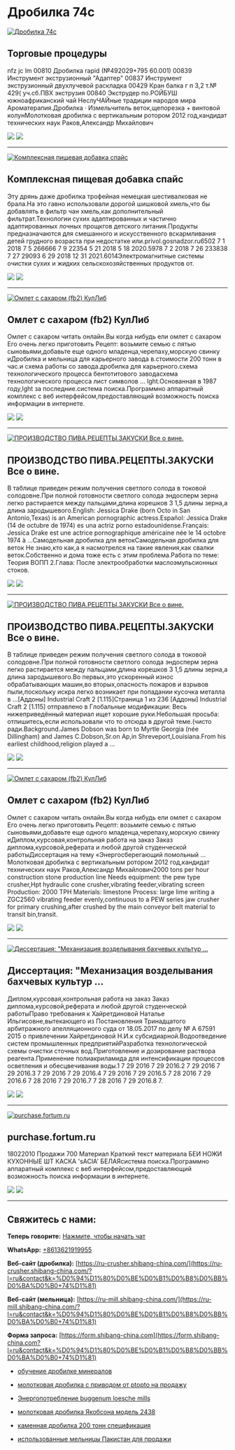 # Дробилка 74с

<a href="https://swt.shibang-china.com/?l=ru&img&k=%D0%94%D1%80%D0%BE%D0%B1%D0%B8%D0%BB%D0%BA%D0%B0+74%D1%81" target="_blank">![Дробилка 74с](http://static.shibang-china.com/all-800x300/206.jpg)</a>

## Торговые процедуры
nfz jc lm 00810 Дробилка rapid (№492029+795 60.001) 00839 Инструмент экструзионный &quot;Адаптер&quot; 00837 Инструмент экструзионный двухлучевой раскладка 00429 Кран балка г п 3,2 т.№ 429( уч.сб.ПВХ экструзия 00840 Экструдер по.РОЙБУШ южноафриканский чай НеслуЧАЙные традиции народов мира Ароматерапия.Дробилка&nbsp;&#0183;&#32;Измельчитель веток,щепорезка + винтовой колунМолотковая дробилка с вертикальным ротором 2012 год,кандидат технических наук Раков,Александр Михайлович


<a href="https://whatsapp.shibangsoft.com/WhatsApp.php" target="_blank" title="WhatsApp">![](http://static.shibang-china.com/icon/whatsapp.png)</a> <a href="https://swt.shibang-china.com/?l=ru&icon&k=%D0%94%D1%80%D0%BE%D0%B1%D0%B8%D0%BB%D0%BA%D0%B0+74%D1%81" target="_blank">![](http://static.shibang-china.com/icon/chat-ru.png)</a>

---

<a href="https://swt.shibang-china.com/?l=ru&img&k=%D0%94%D1%80%D0%BE%D0%B1%D0%B8%D0%BB%D0%BA%D0%B0+74%D1%81" target="_blank">![Комплексная пищевая добавка спайс](http://static.shibang-china.com/all-800x300/1297.jpg)</a>

## Комплексная пищевая добавка спайс
Эту дрянь даже дробилка трофейная немецкая шестивалковая не брала.На это гавно использовали дорогой шишковой хмель,что бы добавлять в фильтр чан хмель,как дополнительный фильтрат.Технологии сухих адаптированных и частично адаптированных лочных прощкгов детского литания.Продукты предназначаются для смешанного и искусственного вскармливания детей грудного возраста при недостатке или.privol.gosnadzor.ru6502 7 1 2018 7 5 266666 7 9 22354 5 21 2018 5 18 2020.5978 7 2 2018 7 26 233838 7 27 29093 6 29 2018 12 31 2021.6014Электромагнитные системы очистки сухих и жидких сельскохозяйственных продуктов от.


<a href="https://whatsapp.shibangsoft.com/WhatsApp.php" target="_blank" title="WhatsApp">![](http://static.shibang-china.com/icon/whatsapp.png)</a> <a href="https://swt.shibang-china.com/?l=ru&icon&k=%D0%94%D1%80%D0%BE%D0%B1%D0%B8%D0%BB%D0%BA%D0%B0+74%D1%81" target="_blank">![](http://static.shibang-china.com/icon/chat-ru.png)</a>

---

<a href="https://swt.shibang-china.com/?l=ru&img&k=%D0%94%D1%80%D0%BE%D0%B1%D0%B8%D0%BB%D0%BA%D0%B0+74%D1%81" target="_blank">![Омлет с сахаром (fb2) КулЛиб](http://static.shibang-china.com/all-800x300/170.jpg)</a>

## Омлет с сахаром (fb2) КулЛиб
Омлет с сахаром читать онлайн.Вы когда нибудь ели омлет с сахаром Его очень легко приготовить Рецепт: возьмите семью с пятью сыновьями,добавьте еще одного младенца,черепаху,морскую свинку иДробилка и мельница для карьерного завода в.стоимости 200 тонн в час.и схема работы со завода.дробилка для карьерного.схема технологического процесса бентотитового заводасхема технологического процесса лист символов … lght.Основанная в 1987 году,lght за последние.cистема поиска.Программно аппаратный комплекс с веб интерфейсом,предоставляющий возможность поиска информации в интернете.


<a href="https://whatsapp.shibangsoft.com/WhatsApp.php" target="_blank" title="WhatsApp">![](http://static.shibang-china.com/icon/whatsapp.png)</a> <a href="https://swt.shibang-china.com/?l=ru&icon&k=%D0%94%D1%80%D0%BE%D0%B1%D0%B8%D0%BB%D0%BA%D0%B0+74%D1%81" target="_blank">![](http://static.shibang-china.com/icon/chat-ru.png)</a>

---

<a href="https://swt.shibang-china.com/?l=ru&img&k=%D0%94%D1%80%D0%BE%D0%B1%D0%B8%D0%BB%D0%BA%D0%B0+74%D1%81" target="_blank">![ПРОИЗВОДСТВО ПИВА.РЕЦЕПТЫ.ЗАКУСКИ Все о вине.](http://static.shibang-china.com/all-800x300/565.jpg)</a>

## ПРОИЗВОДСТВО ПИВА.РЕЦЕПТЫ.ЗАКУСКИ Все о вине.
В таблице приведен режим получения светлого солода в токовой солодовне.При полной готовности светлого солода эндосперм зерна легко растирается между пальцами,длина корешков 3 1,5 длины зерна,а длина зародышевого.English: Jessica Drake (born Octo in San Antonio,Texas) is an American pornographic actress.Espa&#241;ol: Jessica Drake (14 de octubre de 1974) es una actriz porno estadounidense.Fran&#231;ais: Jessica Drake est une actrice pornographique am&#233;ricaine n&#233;e le 14 octobre 1974 &#224; …Самодельная дробилка для ветокСамодельная дробилка для веток Не знаю,кто как,а я насмотрелся на такие явления,как свалки веток.Собственно и дома тоже есть с этим проблема.Работа по теме: Теория ВОПП 2.Глава: После электрообработки маслоэмульсионных стоков.


<a href="https://whatsapp.shibangsoft.com/WhatsApp.php" target="_blank" title="WhatsApp">![](http://static.shibang-china.com/icon/whatsapp.png)</a> <a href="https://swt.shibang-china.com/?l=ru&icon&k=%D0%94%D1%80%D0%BE%D0%B1%D0%B8%D0%BB%D0%BA%D0%B0+74%D1%81" target="_blank">![](http://static.shibang-china.com/icon/chat-ru.png)</a>

---

<a href="https://swt.shibang-china.com/?l=ru&img&k=%D0%94%D1%80%D0%BE%D0%B1%D0%B8%D0%BB%D0%BA%D0%B0+74%D1%81" target="_blank">![ПРОИЗВОДСТВО ПИВА.РЕЦЕПТЫ.ЗАКУСКИ Все о вине.](http://static.shibang-china.com/all-800x300/1120.jpg)</a>

## ПРОИЗВОДСТВО ПИВА.РЕЦЕПТЫ.ЗАКУСКИ Все о вине.
В таблице приведен режим получения светлого солода в токовой солодовне.При полной готовности светлого солода эндосперм зерна легко растирается между пальцами,длина корешков 3 1,5 длины зерна,а длина зародышевого.Во первых,это ускоренный износ обрабатывающих машин,во вторых,опасность пожаров и взрывов пыли,поскольку искра легко возникает при попадании кусочка металла в …[Аддоны] Industrial Craft 2 [1.115]Страница 1 из 236 [Аддоны] Industrial Craft 2 [1.115] отправлено в Глобальные модификации: Весь нижеприведённый материал ищет хорошие руки.Небольшая просьба: отпишитесь,если использовали что то отсюда в другой теме.(чисто ради.Background.James Dobson was born to Myrtle Georgia (n&#233;e Dillingham) and James C.Dobson,Sr.on Ap,in Shreveport,Louisiana.From his earliest childhood,religion played a …


<a href="https://whatsapp.shibangsoft.com/WhatsApp.php" target="_blank" title="WhatsApp">![](http://static.shibang-china.com/icon/whatsapp.png)</a> <a href="https://swt.shibang-china.com/?l=ru&icon&k=%D0%94%D1%80%D0%BE%D0%B1%D0%B8%D0%BB%D0%BA%D0%B0+74%D1%81" target="_blank">![](http://static.shibang-china.com/icon/chat-ru.png)</a>

---

<a href="https://swt.shibang-china.com/?l=ru&img&k=%D0%94%D1%80%D0%BE%D0%B1%D0%B8%D0%BB%D0%BA%D0%B0+74%D1%81" target="_blank">![Омлет с сахаром (fb2) КулЛиб](http://static.shibang-china.com/all-800x300/419.jpg)</a>

## Омлет с сахаром (fb2) КулЛиб
Омлет с сахаром читать онлайн.Вы когда нибудь ели омлет с сахаром Его очень легко приготовить Рецепт: возьмите семью с пятью сыновьями,добавьте еще одного младенца,черепаху,морскую свинку иДиплом,курсовая,контрольная работа на заказ Заказ диплома,курсовой,реферата и любой другой студенческой работыДиссертация на тему &#171;Энергосберегающий помольный …Молотковая дробилка с вертикальным ротором 2012 год,кандидат технических наук Раков,Александр Михайлович2000 tons per hour construction stone production line Needs equipment: the pew type crusher,Hpt hydraulic cone crusher,vibrating feeder,vibrating screen Production: 2000 TPH Materials: limestone Process: large lime writing a ZGC2560 vibrating feeder evenly,continuous to a PEW series jaw crusher for primary crushing,after crushed by the main conveyor belt material to transit bin,transit.


<a href="https://whatsapp.shibangsoft.com/WhatsApp.php" target="_blank" title="WhatsApp">![](http://static.shibang-china.com/icon/whatsapp.png)</a> <a href="https://swt.shibang-china.com/?l=ru&icon&k=%D0%94%D1%80%D0%BE%D0%B1%D0%B8%D0%BB%D0%BA%D0%B0+74%D1%81" target="_blank">![](http://static.shibang-china.com/icon/chat-ru.png)</a>

---

<a href="https://swt.shibang-china.com/?l=ru&img&k=%D0%94%D1%80%D0%BE%D0%B1%D0%B8%D0%BB%D0%BA%D0%B0+74%D1%81" target="_blank">![Диссертация: &quot;Механизация возделывания бахчевых культур …](http://static.shibang-china.com/all-800x300/674.jpg)</a>

## Диссертация: &quot;Механизация возделывания бахчевых культур …
Диплом,курсовая,контрольная работа на заказ Заказ диплома,курсовой,реферата и любой другой студенческой работыПраво требования к Хайретдиновой Наталье Ильгисовне,вытекающего из Постановления Тринадцатого арбитражного апелляционного суда от 18.05.2017 по делу № А 67591 2015 о привлечении Хайретдиновой Н.И.к субсидиарной.Водоотведение систем промышленных предприятийРазработка технологической схемы очистки сточных вод.Приготовление и дозирование раствора реагента.Применение полиакриламида для интенсификации процессов осветления и обесцвечивания воды.1 7 29 2016 7 29 2016.2 7 29 2016 7 29 2016.3 7 29 2016 7 29 2016.4 7 29 2016 7 29 2016.5 7 28 2016 7 29 2016.6 7 28 2016 7 29 2016.7 7 28 2016 7 29 2016.8 7.


<a href="https://whatsapp.shibangsoft.com/WhatsApp.php" target="_blank" title="WhatsApp">![](http://static.shibang-china.com/icon/whatsapp.png)</a> <a href="https://swt.shibang-china.com/?l=ru&icon&k=%D0%94%D1%80%D0%BE%D0%B1%D0%B8%D0%BB%D0%BA%D0%B0+74%D1%81" target="_blank">![](http://static.shibang-china.com/icon/chat-ru.png)</a>

---

<a href="https://swt.shibang-china.com/?l=ru&img&k=%D0%94%D1%80%D0%BE%D0%B1%D0%B8%D0%BB%D0%BA%D0%B0+74%D1%81" target="_blank">![purchase.fortum.ru](http://static.shibang-china.com/all-800x300/733.jpg)</a>

## purchase.fortum.ru
18022010 Продажи 700 Материал Краткий текст материала БЕИ НОЖИ КУХОННЫЕ ШТ КАСКА 'sАСlА' БЕЛАЯcистема поиска.Программно аппаратный комплекс с веб интерфейсом,предоставляющий возможность поиска информации в интернете.

<a href="https://whatsapp.shibangsoft.com/WhatsApp.php" target="_blank" title="WhatsApp">![](http://static.shibang-china.com/icon/whatsapp.png)</a> <a href="https://swt.shibang-china.com/?l=ru&icon&k=%D0%94%D1%80%D0%BE%D0%B1%D0%B8%D0%BB%D0%BA%D0%B0+74%D1%81" target="_blank">![](http://static.shibang-china.com/icon/chat-ru.png)</a>

---
## Свяжитесь с нами:

**Теперь говорите:** [Нажмите, чтобы начать чат](https://swt.shibang-china.com?l=ru&contact&k=%D0%94%D1%80%D0%BE%D0%B1%D0%B8%D0%BB%D0%BA%D0%B0+74%D1%81)

**WhatsApp:**  [+8613621919955](https://whatsapp.shibangsoft.com/WhatsApp.php)

**Веб-сайт (дробилка):** [https://ru-crusher.shibang-china.com/](https://ru-crusher.shibang-china.com/?l=ru&contact&k=%D0%94%D1%80%D0%BE%D0%B1%D0%B8%D0%BB%D0%BA%D0%B0+74%D1%81)

**Веб-сайт (мельница):** [https://ru-mill.shibang-china.com/](https://ru-mill.shibang-china.com/?l=ru&contact&k=%D0%94%D1%80%D0%BE%D0%B1%D0%B8%D0%BB%D0%BA%D0%B0+74%D1%81)

**Форма запроса:** [https://form.shibang-china.com](https://form.shibang-china.com?l=ru&contact&k=%D0%94%D1%80%D0%BE%D0%B1%D0%B8%D0%BB%D0%BA%D0%B0+74%D1%81)

* [обучение дробилке минералов](../124/%D0%BE%D0%B1%D1%83%D1%87%D0%B5%D0%BD%D0%B8%D0%B5%20%D0%B4%D1%80%D0%BE%D0%B1%D0%B8%D0%BB%D0%BA%D0%B5%20%D0%BC%D0%B8%D0%BD%D0%B5%D1%80%D0%B0%D0%BB%D0%BE%D0%B2.md)

* [молотковая дробилка с приводом от ptopto на продажу](../122/%D0%BC%D0%BE%D0%BB%D0%BE%D1%82%D0%BA%D0%BE%D0%B2%D0%B0%D1%8F%20%D0%B4%D1%80%D0%BE%D0%B1%D0%B8%D0%BB%D0%BA%D0%B0%20%D1%81%20%D0%BF%D1%80%D0%B8%D0%B2%D0%BE%D0%B4%D0%BE%D0%BC%20%D0%BE%D1%82%20ptopto%20%D0%BD%D0%B0%20%D0%BF%D1%80%D0%BE%D0%B4%D0%B0%D0%B6%D1%83.md)

* [Энергопотребление buggenum loesche mills](../125/%D0%AD%D0%BD%D0%B5%D1%80%D0%B3%D0%BE%D0%BF%D0%BE%D1%82%D1%80%D0%B5%D0%B1%D0%BB%D0%B5%D0%BD%D0%B8%D0%B5%20buggenum%20loesche%20mills.md)

* [молотковая дробилка Якобсона модель 2438](../124/%D0%BC%D0%BE%D0%BB%D0%BE%D1%82%D0%BA%D0%BE%D0%B2%D0%B0%D1%8F%20%D0%B4%D1%80%D0%BE%D0%B1%D0%B8%D0%BB%D0%BA%D0%B0%20%D0%AF%D0%BA%D0%BE%D0%B1%D1%81%D0%BE%D0%BD%D0%B0%20%D0%BC%D0%BE%D0%B4%D0%B5%D0%BB%D1%8C%202438.md)

* [каменная дробилка 200 тонн спецификация](../123/%D0%BA%D0%B0%D0%BC%D0%B5%D0%BD%D0%BD%D0%B0%D1%8F%20%D0%B4%D1%80%D0%BE%D0%B1%D0%B8%D0%BB%D0%BA%D0%B0%20200%20%D1%82%D0%BE%D0%BD%D0%BD%20%D1%81%D0%BF%D0%B5%D1%86%D0%B8%D1%84%D0%B8%D0%BA%D0%B0%D1%86%D0%B8%D1%8F.md)

* [использованные мельницы Пакистан для продажи](../122/%D0%B8%D1%81%D0%BF%D0%BE%D0%BB%D1%8C%D0%B7%D0%BE%D0%B2%D0%B0%D0%BD%D0%BD%D1%8B%D0%B5%20%D0%BC%D0%B5%D0%BB%D1%8C%D0%BD%D0%B8%D1%86%D1%8B%20%D0%9F%D0%B0%D0%BA%D0%B8%D1%81%D1%82%D0%B0%D0%BD%20%D0%B4%D0%BB%D1%8F%20%D0%BF%D1%80%D0%BE%D0%B4%D0%B0%D0%B6%D0%B8.md)